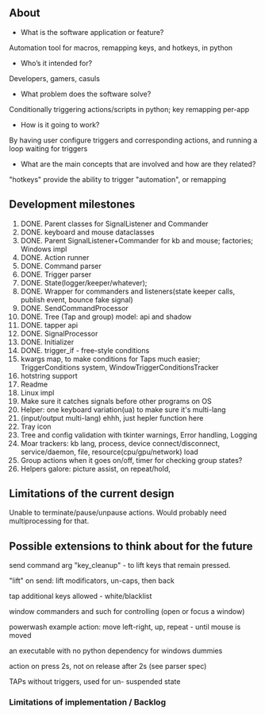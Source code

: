 ## About

- What is the software application or feature?

Automation tool for macros, remapping keys, and hotkeys, in python

- Who’s it intended for?

Developers, gamers, casuls

- What problem does the software solve?

Conditionally triggering actions/scripts in python; key remapping per-app

- How is it going to work?

By having user configure triggers and corresponding actions, and running a loop waiting for triggers

- What are the main concepts that are involved and how are they related?

"hotkeys" provide the ability to trigger "automation", or remapping

## Development milestones

1. DONE. Parent classes for SignalListener and Commander
1. DONE. keyboard and mouse dataclasses
1. DONE. Parent SignalListener+Commander for kb and mouse; factories; Windows impl
1. DONE. Action runner
1. DONE. Command parser
1. DONE. Trigger parser
1. DONE. State(logger/keeper/whatever);
1. DONE. Wrapper for commanders and listeners(state keeper calls, publish event, bounce fake signal)
1. DONE. SendCommandProcessor
1. DONE. Tree (Tap and group) model: api and shadow
1. DONE. tapper api
1. DONE. SignalProcessor
1. DONE. Initializer
1. DONE. trigger_if - free-style conditions
1. kwargs map, to make conditions for Taps much easier; TriggerConditions system, WindowTriggerConditionsTracker
1. hotstring support
1. Readme
1. Linux impl
1. Make sure it catches signals before other programs on OS
1. Helper: one keyboard variation(ua) to make sure it's multi-lang
1. (input/output multi-lang) ehhh, just hepler function here
1. Tray icon
1. Tree and config validation with tkinter warnings, Error handling, Logging
1. Moar trackers: kb lang, process, device connect/disconnect, service/daemon, file, resource(cpu/gpu/network) load
1. Group actions when it goes on/off, timer for checking group states?
1. Helpers galore: picture assist, on repeat/hold,

## Limitations of the current design

Unable to terminate/pause/unpause actions.
Would probably need multiprocessing for that.

## Possible extensions to think about for the future

send command arg "key_cleanup" - to lift keys that remain pressed.

"lift" on send: lift modificators, un-caps, then back

tap additional keys allowed - white/blacklist

window commanders and such for controlling (open or focus a window)

powerwash example action: move left-right, up, repeat - until mouse is moved

an executable with no python dependency for windows dummies

action on press 2s, not on release after 2s (see parser spec)

TAPs without triggers, used for un- suspended state

### Limitations of implementation / Backlog
